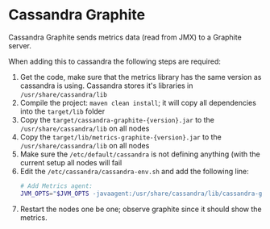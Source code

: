 # Cassandra Graphite

Cassandra Graphite sends metrics data (read from JMX) to a Graphite server.

When adding this to cassandra the following steps are required:

1. Get the code, make sure that the metrics library has the same version as cassandra is using.
   Cassandra stores it's libraries in `/usr/share/cassandra/lib` 
2. Compile the project: `maven clean install`; it will copy all dependencies into the `target/lib` folder
3. Copy the `target/cassandra-graphite-{version}.jar` to the `/usr/share/cassandra/lib` on all nodes
4. Copy the `target/lib/metrics-graphite-{version}.jar` to the `/usr/share/cassandra/lib` on all nodes
5. Make sure the `/etc/default/cassandra` is not defining anything (with the current setup all nodes will fail
6. Edit the `/etc/cassandra/cassandra-env.sh` and add the following line:
   ```bash
   # Add Metrics agent:
   JVM_OPTS="$JVM_OPTS -javaagent:/usr/share/cassandra/lib/cassandra-graphite-{version}.jar"
   ```
7. Restart the nodes one be one; observe graphite since it should show the metrics.

